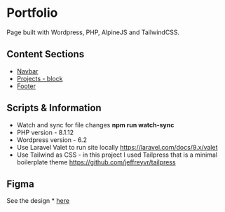 # Portfolio

Page built with Wordpress, PHP, AlpineJS and TailwindCSS. 

## Content Sections
* [Navbar](./template-parts/global/global-header.php)
* [Projects - block](./template-parts/blocks/projects.php)
* [Footer](./template-parts/global/global-footer.php)

## Scripts & Information
* Watch and sync for file changes **npm run watch-sync**
* PHP version - 8.1.12 
* Wordpress version - 6.2
* Use Laravel Valet to run site locally https://laravel.com/docs/9.x/valet
* Use Tailwind as CSS - in this project I used Tailpress that is a minimal boilerplate theme https://github.com/jeffreyvr/tailpress

## Figma 
See the design * [here](https://www.figma.com/file/aod7dPlKDMS1AlT842m1sX/Portfolio?node-id=1%3A6&t=eE0XAEx3XzpELwoQ-1) 